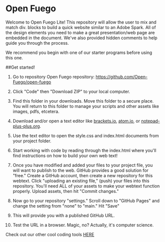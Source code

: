 # Open Fuego

Welcome to Open Fuego Lite! This repository will allow the user to mix and match div. blocks to build a quick website similar to an Adobe Spark. All of the design elements you need to make a great presentation/web page are embedded in the document. We've also provided hidden comments to help guide you through the process. 

We recommend you begin with one of our starter programs before using this one. 

    
    
##Get started!


1. Go to repository Open Fuego repository: https://github.com/Open-Fuego/open-fuego 

2. Click "Code" then "Download ZIP" to your local computer. 

3. Find this folder in your downloads. Move this folder to a secure place. You will return to this folder to manage your scripts and other assets like images, pdfs, etcetera. 

4. Download and/or open a text editor like [brackets.io](https://brackets.io), [atom.io](https://atom.io), or [notepad-plus-plus.org](notepad-plus-plus.org). 

5. Use the text editor to open the style.css and index.html documents from your project folder.  

6. Start working with code by reading through the index.html where you'll find instructions on how to build your own web text! 

7. Once you have modified and added your files to your project file, you will want to publish to the web. GitHub provides a good solution for "free." Create a GitHub account, then create a new repository for this webtext. Click  "uploading an existing file," (push) your files into this repository. You'll need ALL of your assets to make your webtext function properly. Upload assets, then hit "Commit changes." 

9. Now go to your repository "settings." Scroll down to "GitHub Pages" and change the setting from "none" to "main." Hit "Save"

10. This will provide you with a published GitHub URL.

11. Test the URL in a browser. Magic, no? Actually, it's computer science.  


Check out our other cool coding tools [HERE](https://open-fuego.github.io/Open-Fuego-Coding-Tools/)



